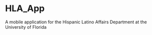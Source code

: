 # HLA_App
A mobile application for the Hispanic Latino Affairs Department at the University of Florida
